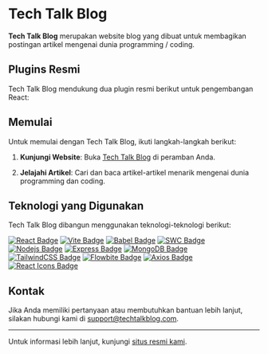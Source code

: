 # Tech Talk Blog

**Tech Talk Blog** merupakan website blog yang dibuat untuk membagikan postingan artikel mengenai dunia programming / coding. 

## Plugins Resmi

Tech Talk Blog mendukung dua plugin resmi berikut untuk pengembangan React:

## Memulai

Untuk memulai dengan Tech Talk Blog, ikuti langkah-langkah berikut:

1. **Kunjungi Website**:
   Buka [Tech Talk Blog](https://tech-talk-blog-rho.vercel.app/) di peramban Anda.

2. **Jelajahi Artikel**:
   Cari dan baca artikel-artikel menarik mengenai dunia programming dan coding.


## Teknologi yang Digunakan

Tech Talk Blog dibangun menggunakan teknologi-teknologi berikut:

[![React Badge](https://img.shields.io/badge/react-%2320232a.svg?style=for-the-badge&logo=react&logoColor=%2361DAFB)](#)
[![Vite Badge](https://img.shields.io/badge/vite-%23646CFF.svg?style=for-the-badge&logo=vite&logoColor=white)](#)
[![Babel Badge](https://img.shields.io/badge/babel-%23F9DC3E.svg?style=for-the-badge&logo=babel&logoColor=black)](#)
[![SWC Badge](https://img.shields.io/badge/swc-%23CA4245.svg?style=for-the-badge&logo=swc&logoColor=white)](#)
[![Nodejs Badge](https://img.shields.io/badge/node.js-%23339933.svg?style=for-the-badge&logo=nodedotjs&logoColor=white)](#)
[![Express Badge](https://img.shields.io/badge/express-%23000000.svg?style=for-the-badge&logo=express&logoColor=white)](#)
[![MongoDB Badge](https://img.shields.io/badge/mongodb-%2347A248.svg?style=for-the-badge&logo=mongodb&logoColor=white)](#)
[![TailwindCSS Badge](https://img.shields.io/badge/tailwindcss-%2338B2AC.svg?style=for-the-badge&logo=tailwind-css&logoColor=white)](#)
[![Flowbite Badge](https://img.shields.io/badge/flowbite-%231A202C.svg?style=for-the-badge&logo=flowbite&logoColor=white)](#)
[![Axios Badge](https://img.shields.io/badge/axios-%235A29E4.svg?style=for-the-badge&logo=axios&logoColor=white)](#)
[![React Icons Badge](https://img.shields.io/badge/react--icons-%23E91E63.svg?style=for-the-badge&logo=react&logoColor=white)](#)


## Kontak

Jika Anda memiliki pertanyaan atau membutuhkan bantuan lebih lanjut, silakan hubungi kami di [support@techtalkblog.com](mailto:support@techtalkblog.com).

---

Untuk informasi lebih lanjut, kunjungi [situs resmi kami](https://www.techtalkblog.com).
